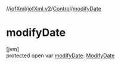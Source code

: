 //[iofXml](../../../index.md)/[iofXml.v2](../index.md)/[Control](index.md)/[modifyDate](modify-date.md)

# modifyDate

[jvm]\
protected open var [modifyDate](modify-date.md): [ModifyDate](../-modify-date/index.md)
